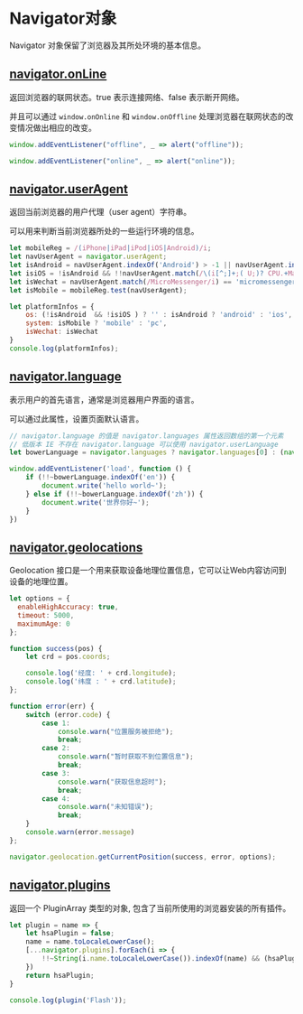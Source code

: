 # Navigator对象

Navigator 对象保留了浏览器及其所处环境的基本信息。

## [navigator.onLine](https://developer.mozilla.org/zh-CN/docs/Web/API/NavigatorOnLine/onLine)

返回浏览器的联网状态。true 表示连接网络、false 表示断开网络。

并且可以通过 `window.onOnline` 和 `window.onOffline` 处理浏览器在联网状态的改变情况做出相应的改变。

```javascript
window.addEventListener("offline", _ => alert("offline"));

window.addEventListener("online", _ => alert("online"));
```

## [navigator.userAgent](https://developer.mozilla.org/zh-CN/docs/Web/API/NavigatorID/userAgent)

返回当前浏览器的用户代理（user agent）字符串。

可以用来判断当前浏览器所处的一些运行环境的信息。

```javascript
let mobileReg = /(iPhone|iPad|iPod|iOS|Android)/i;
let navUserAgent = navigator.userAgent;
let isAndroid = navUserAgent.indexOf('Android') > -1 || navUserAgent.indexOf('Adr') > -1;
let isiOS = !isAndroid && !!navUserAgent.match(/\(i[^;]+;( U;)? CPU.+Mac OS X/);
let isWechat = navUserAgent.match(/MicroMessenger/i) == 'micromessenger';
let isMobile = mobileReg.test(navUserAgent);

let platformInfos = {
    os: (!isAndroid  && !isiOS ) ? '' : isAndroid ? 'android' : 'ios',
    system: isMobile ? 'mobile' : 'pc',
    isWechat: isWechat
}
console.log(platformInfos);
```

## [navigator.language](https://developer.mozilla.org/zh-CN/docs/Web/API/NavigatorLanguage/language)

表示用户的首先语言，通常是浏览器用户界面的语言。

可以通过此属性，设置页面默认语言。

```javascript
// navigator.language 的值是 navigator.languages 属性返回数组的第一个元素
// 低版本 IE 不存在 navigator.language 可以使用 navigator.userLanguage
let bowerLanguage = navigator.languages ? navigator.languages[0] : (navigator.language || navigator.userLanguage);

window.addEventListener('load', function () {
    if (!!~bowerLanguage.indexOf('en')) {
        document.write('hello world~');
    } else if (!!~bowerLanguage.indexOf('zh')) {
        document.write('世界你好~');
    }
})
```

## [navigator.geolocations](https://developer.mozilla.org/zh-CN/docs/Web/API/Geolocation)

Geolocation 接口是一个用来获取设备地理位置信息，它可以让Web内容访问到设备的地理位置。

```javascript
let options = {
  enableHighAccuracy: true,
  timeout: 5000,
  maximumAge: 0
};

function success(pos) {
    let crd = pos.coords;

    console.log('经度: ' + crd.longitude);
    console.log('纬度 : ' + crd.latitude);
};

function error(err) {
    switch (error.code) {
        case 1:
            console.warn("位置服务被拒绝");
            break;
        case 2:
            console.warn("暂时获取不到位置信息");
            break;
        case 3:
            console.warn("获取信息超时");
            break;
        case 4:
            console.warn("未知错误");
            break;
    }
    console.warn(error.message)
};

navigator.geolocation.getCurrentPosition(success, error, options);
```

## [navigator.plugins](https://developer.mozilla.org/zh-CN/docs/Web/API/NavigatorPlugins/plugins)

返回一个 PluginArray 类型的对象, 包含了当前所使用的浏览器安装的所有插件。

```javascript
let plugin = name => {
    let hsaPlugin = false;
    name = name.toLocaleLowerCase();
    [...navigator.plugins].forEach(i => {
        !!~String(i.name.toLocaleLowerCase()).indexOf(name) && (hsaPlugin = true)
    })
    return hsaPlugin;
}

console.log(plugin('Flash'));
```